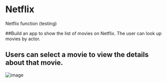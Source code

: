 # Netflix
Netflix function (testing)

##Build an app to show the list of movies on Netflix. The user can look up movies by actor.

## Users can select a movie to view the details about that movie.
![image](https://user-images.githubusercontent.com/74015697/211166873-2a4050cc-5d81-44fc-8f4e-0b29c5acb76f.png)
